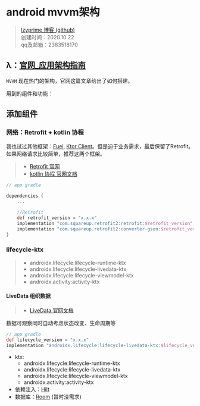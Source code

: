# android mvvm架构

> [lzyprime 博客 (github)](https://lzyprime.github.io)   
> 创建时间：2020.10.22  
> qq及邮箱：2383518170  

## λ：[官网_应用架构指南](https://developer.android.com/jetpack/guide)

`MVVM` 现在热门的架构，官网这篇文章给出了如何搭建。

用到的组件和功能：

## 添加组件

### 网络：Retrofit + kotlin 协程

我也试过其他框架：[Fuel](https://github.com/kittinunf/fuel), [Ktor Client](https://ktor.kotlincn.net/clients/index.html)。但是迫于业务需求，最后保留了Retrofit。如果网络请求比较简单，推荐这两个框架。

> - [Retrofit 官网](https://square.github.io/retrofit/)
> - [kotlin 协程 官网文档](https://www.kotlincn.net/docs/reference/coroutines/coroutines-guide.html)

```gradle
// app gradle

dependencies {
    ...

    //Retrofit
    def retrofit_version = "x.x.x"
    implementation "com.squareup.retrofit2:retrofit:$retrofit_version"
    implementation "com.squareup.retrofit2:converter-gson:$retrofit_version" //json转换，官网提供多个方案，任选其一
}
```
### lifecycle-ktx
>  - androidx.lifecycle:lifecycle-runtime-ktx
>  - androidx.lifecycle:lifecycle-livedata-ktx
>  - androidx.lifecycle:lifecycle-viewmodel-ktx
>  - androidx.activity:activity-ktx

#### LiveData 组织数据
> - [LiveData 官网文档](https://developer.android.com/topic/libraries/architecture/livedata)

数据可观察同时自动考虑状态改变、生命周期等
```gradle
// app gradle
def lifecycle_version = "x.x.x"
implementation "androidx.lifecycle:lifecycle-livedata-ktx:$lifecycle_version"
```
- ktx:
  - androidx.lifecycle:lifecycle-runtime-ktx
  - androidx.lifecycle:lifecycle-livedata-ktx
  - androidx.lifecycle:lifecycle-viewmodel-ktx
  - androidx.activity:activity-ktx
- 依赖注入：[Hilt](https://developer.android.com/training/dependency-injection) 
- 数据库：[Room](https://developer.android.com/topic/libraries/architecture/room) (暂时没需求)

